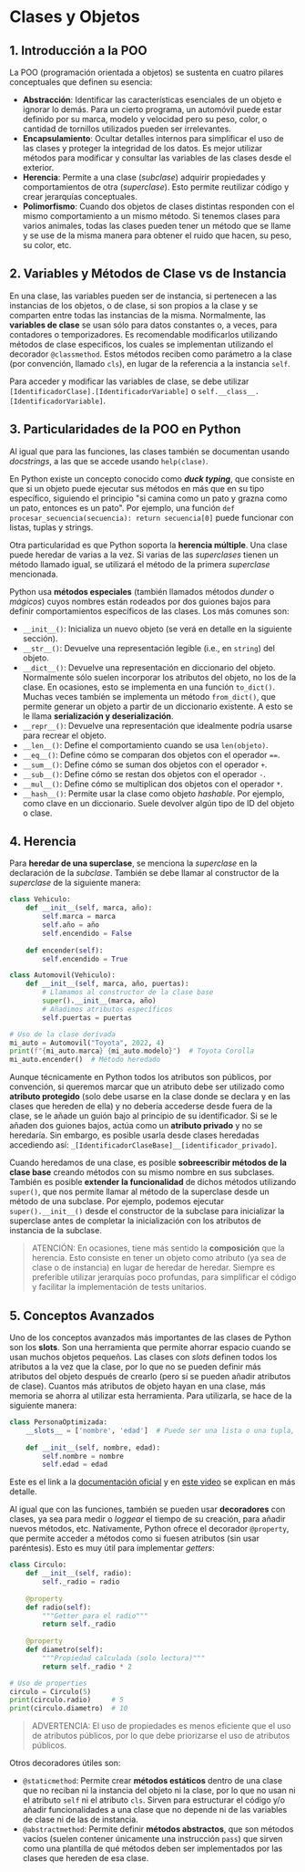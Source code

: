 # Clases y Objetos

## 1. Introducción a la POO
La POO (programación orientada a objetos) se sustenta en cuatro pilares conceptuales que definen su esencia:
- **Abstracción**: Identificar las características esenciales de un objeto e ignorar lo demás. Para un cierto programa, un automóvil puede estar definido por su marca, modelo y velocidad pero su peso, color, o cantidad de tornillos utilizados pueden ser irrelevantes.
- **Encapsulamiento**: Ocultar detalles internos para simplificar el uso de las clases y proteger la integridad de los datos. Es mejor utilizar métodos para modificar y consultar las variables de las clases desde el exterior.
- **Herencia**: Permite a una clase (*subclase*) adquirir propiedades y comportamientos de otra (*superclase*). Esto permite reutilizar código y crear jerarquías conceptuales.
- **Polimorfismo**: Cuando dos objetos de clases distintas responden con el mismo comportamiento a un mismo método. Si tenemos clases para varios animales, todas las clases pueden tener un método que se llame y se use de la misma manera para obtener el ruido que hacen, su peso, su color, etc.

## 2. Variables y Métodos de Clase vs de Instancia
En una clase, las variables pueden ser de instancia, si pertenecen a las instancias de los objetos, o de clase, si son propios a la clase y se comparten entre todas las instancias de la misma. Normalmente, las **variables de clase** se usan sólo para datos constantes o, a veces, para contadores o temporizadores. Es recomendable modificarlos utilizando métodos de clase especificos, los cuales se implementan utilizando el decorador `@classmethod`. Estos métodos reciben como parámetro a la clase (por convención, llamado `cls`), en lugar de la referencia a la instancia `self`.

Para acceder y modificar las variables de clase, se debe utilizar `[IdentificadorClase].[IdentificadorVariable]` o `self.__class__.[IdentificadorVariable]`.

## 3. Particularidades de la POO en Python
Al igual que para las funciones, las clases también se documentan usando *docstrings*, a las que se accede usando `help(clase)`.

En Python existe un concepto conocido como ***duck typing***, que consiste en que si un objeto puede ejecutar sus métodos en más que en su tipo específico, siguiendo el principio "si camina como un pato y grazna como un pato, entonces es un pato". Por ejemplo, una función `def procesar_secuencia(secuencia): return secuencia[0]` puede funcionar con listas, tuplas y strings.

Otra particularidad es que Python soporta la **herencia múltiple**. Una clase puede heredar de varias a la vez. Si varias de las *superclases* tienen un método llamado igual, se utilizará el método de la primera *superclase* mencionada.

Python usa **métodos especiales** (también llamados métodos *dunder* o *mágicos*) cuyos nombres están rodeados por dos guiones bajos para definir comportamientos específicos de las clases. Los más comunes son:
- `__init__()`: Inicializa un nuevo objeto (se verá en detalle en la siguiente sección).
- `__str__()`: Devuelve una representación legible (i.e., en `string`) del objeto.
- `__dict__()`: Devuelve una representación en diccionario del objeto. Normalmente sólo suelen incorporar los atributos del objeto, no los de la clase. En ocasiones, esto se implementa en una función `to_dict()`. Muchas veces también se implementa un método `from_dict()`, que permite generar un objeto a partir de un diccionario existente. A esto se le llama **serialización y deserialización**.
- `__repr__()`: Devuelve una representación que idealmente podría usarse para recrear el objeto.
- `__len__()`: Define el comportamiento cuando se usa `len(objeto)`.
- `__eq__()`: Define cómo se comparan dos objetos con el operador `==`.
- `__sum__()`: Define cómo se suman dos objetos con el operador `+`.
- `__sub__()`: Define cómo se restan dos objetos con el operador `-`.
- `__mul__()`: Define cómo se multiplican dos objetos con el operador `*`.
- `__hash__()`: Permite usar la clase como objeto *hashable*. Por ejemplo, como clave en un diccionario. Suele devolver algún tipo de ID del objeto o clase.

## 4. Herencia
Para **heredar de una superclase**, se menciona la *superclase* en la declaración de la *subclase*. También se debe llamar al constructor de la *superclase* de la siguiente manera:
```python
class Vehiculo:
    def __init__(self, marca, año):
        self.marca = marca
        self.año = año
        self.encendido = False
    
    def encender(self):
        self.encendido = True

class Automovil(Vehiculo):
    def __init__(self, marca, año, puertas):
        # Llamamos al constructor de la clase base
        super().__init__(marca, año)
        # Añadimos atributos específicos
        self.puertas = puertas

# Uso de la clase derivada
mi_auto = Automovil("Toyota", 2022, 4)
print(f"{mi_auto.marca} {mi_auto.modelo}")  # Toyota Corolla
mi_auto.encender()  # Método heredado
```

Aunque técnicamente en Python todos los atributos son públicos, por convención, si queremos marcar que un atributo debe ser utilizado como **atributo protegido** (solo debe usarse en la clase donde se declara y en las clases que hereden de ella) y no debería accederse desde fuera de la clase, se le añade un guión bajo al principio de su identificador. Si se le añaden dos guiones bajos, actúa como un **atributo privado** y no se heredaría. Sin embargo, es posible usarla desde clases heredadas accediendo así: `_[IdentificadorClaseBase]__[identificador_privado]`.

Cuando heredamos de una clase, es posible **sobreescribir métodos de la clase base** creando métodos con su mismo nombre en sus subclases. También es posible **extender la funcionalidad** de dichos métodos utilizando `super()`, que nos permite llamar al método de la superclase desde un método de una subclase. Por ejemplo, podemos ejecutar `super().__init__()` desde el constructor de la subclase para inicializar la superclase antes de completar la inicialización con los atributos de instancia de la subclase.

> ATENCIÓN: En ocasiones, tiene más sentido la **composición** que la herencia. Esto consiste en tener un objeto como atributo (ya sea de clase o de instancia) en lugar de heredar de heredar. Siempre es preferible utilizar jerarquías poco profundas, para simplificar el código y facilitar la implementación de tests unitarios.

## 5. Conceptos Avanzados
Uno de los conceptos avanzados más importantes de las clases de Python son los **slots**. Son una herramienta que permite ahorrar espacio cuando se usan muchos objetos pequeños. Las clases con *slots* definen todos los atributos a la vez que la clase, por lo que no se pueden definir más atributos del objeto después de crearlo (pero sí se pueden añadir atributos de clase). Cuantos más atributos de objeto hayan en una clase, más memoria se ahorra al utilizar esta herramienta. Para utilizarla, se hace de la siguiente manera:
```python
class PersonaOptimizada:
    __slots__ = ['nombre', 'edad']  # Puede ser una lista o una tupla, no afectará a la eficiencia
    
    def __init__(self, nombre, edad):
        self.nombre = nombre
        self.edad = edad
```

Este es el link a la [documentación oficial](https://docs.python.org/3/reference/datamodel.html#object.__slots__) y en [este video](https://youtu.be/Iwf17zsDAnY?si=74zLiQZTa2JeACsg) se explican en más detalle.

Al igual que con las funciones, también se pueden usar **decoradores** con clases, ya sea para medir o *loggear* el tiempo de su creación, para añadir nuevos métodos, etc. Nativamente, Python ofrece el decorador `@property`, que permite acceder a métodos como si fuesen atributos (sin usar paréntesis). Esto es muy útil para implementar *getters*:
```python
class Circulo:
    def __init__(self, radio):
        self._radio = radio
    
    @property
    def radio(self):
        """Getter para el radio"""
        return self._radio
    
    @property
    def diametro(self):
        """Propiedad calculada (solo lectura)"""
        return self._radio * 2

# Uso de properties
circulo = Circulo(5)
print(circulo.radio)     # 5
print(circulo.diametro)  # 10
```

> ADVERTENCIA: El uso de propiedades es menos eficiente que el uso de atributos públicos, por lo que debe priorizarse el uso de atributos públicos.

Otros decoradores útiles son:
- `@staticmethod`: Permite crear **métodos estáticos** dentro de una clase que no reciban ni la instancia del objeto ni la clase, por lo que no usan ni el atributo `self` ni el atributo `cls`. Sirven para estructurar el código y/o añadir funcionalidades a una clase que no depende ni de las variables de clase ni de las de instancia.
- `@abstractmethod`: Permite definir **métodos abstractos**, que son métodos vacíos (suelen contener únicamente una instrucción `pass`) que sirven como una plantilla de qué métodos deben ser implementados por las clases que hereden de esa clase.

